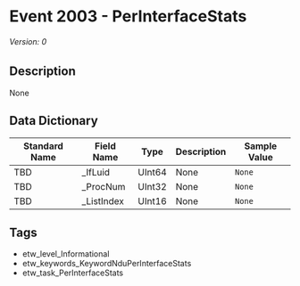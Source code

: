 # Event 2003 - PerInterfaceStats
###### Version: 0

## Description
None

## Data Dictionary
|Standard Name|Field Name|Type|Description|Sample Value|
|---|---|---|---|---|
|TBD|_IfLuid|UInt64|None|`None`|
|TBD|_ProcNum|UInt32|None|`None`|
|TBD|_ListIndex|UInt16|None|`None`|

## Tags
* etw_level_Informational
* etw_keywords_KeywordNduPerInterfaceStats
* etw_task_PerInterfaceStats